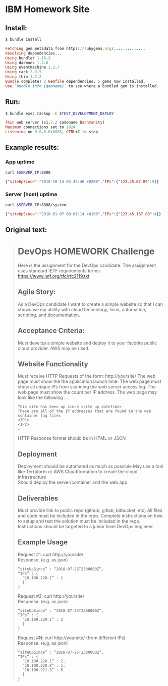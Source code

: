 # IBM Homework Site
## Install:
```bash
$ bundle install
```
```ruby
Fetching gem metadata from https://rubygems.org/..............
Resolving dependencies...
Using bundler 1.16.2
Using daemons 1.2.6
Using eventmachine 1.2.7
Using rack 2.0.5
Using thin 1.7.2
Bundle complete! 2 Gemfile dependencies, 5 gems now installed.
Use `bundle info [gemname]` to see where a bundled gem is installed.
```

## Run:
```bash
$ bundle exec rackup -E $TEST_DEVELOPMENT_DEPLOY
```
```ruby
Thin web server (v1.7.2 codename Bachmanity)
Maximum connections set to 1024
Listening on 0.0.0.0:8888, CTRL+C to stop
```

## Example results:
### App uptime
```bash
curl $SERVER_IP:8888
```
```json
{"siteUpSince":"2018-10-14 03:43:46 +0200","IPs":{"123.45.67.89":9}}
```

### Server (host) uptime
```bash
curl $SERVER_IP:8888/system
```
```json
{"siteUpSince":"2018-01-07 00:07:14 +0100","IPs":{"123.45.167.89":4}}
```

## Original text:
> # DevOps HOMEWORK Challenge
> 
> Here is the assignment for the DevOps candidate. The assignment uses standard IETF requirements terms:  https://www.ietf.org/rfc/rfc2119.txt
> 
> ## Agile Story: 
> As a DevOps candidate I want to create a simple website so that I can showcase my ability with cloud technology, linux, automation, scripting, and documentation. 
> 
> ## Acceptance Criteria:   
> Must develop a simple website and deploy it to your favorite public cloud provider.   AWS may be used.
> 
> ## Website Functionality
> Must receive HTTP Requests of the form: http://yoursite/
> The web page must show the the application launch time.
> The web page must show all unique IPs from scanning the web server access log.
> The web page must show the count per IP address.
> The web page may look like the following …
> ```                
> This site has been up since <site up datetime>       
> These are all of the IP addresses that are found in the web container log files
> <IP1>
> <IP2>
> … 
> ```
> HTTP Response format should be in HTML or JSON
> 
> ## Deployment
> Deployment should be automated as much as possible
> May use a tool like Terraform or AWS Cloudformation to create the cloud infrastructure  
> Should deploy the server/container and the web app
> 
> ## Deliverables 
> Must provide link to public repo (github, gitlab, bitbucket, etc)
> All files and code must be included in the repo.
> Complete instructions on how to setup and test the solution must be included in the repo.
> Instructions should be targeted to a junior level DevOps engineer
> 
> ## Example Usage
> 
> Request #1: curl http://yoursite/  
> Response: (e.g. as json)  
> ```{ 
> “siteUpSince” : “2018-07-25T2300000Z”,
> “IPs” : {
>   “10.100.220.1” : 1
>   }
> }
> ```
> Request #2: curl http://yoursite/  
> Response: (e.g. as json)  
> ```{ 
> “siteUpSince” : “2018-07-25T2300000Z”,
> “IPs” : {
>   “10.100.220.1” : 2
>   }
> }
> ```
> Request #N: curl http://yoursite/ (from different IPs)  
> Response: (e.g. as json)   
> ```{ 
> “siteUpSince” : “2018-07-25T2300000Z”,
> “IPs” : {
>   “10.100.220.1” : 2,
>   “10.100.220.8” : 1,
>   “10.100.221.3” : 5
>   }
> }
> ```
